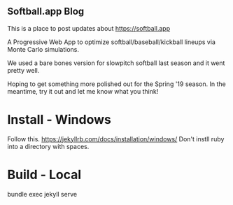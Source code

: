 ## Softball.app Blog

This is a place to post updates about https://softball.app

A Progressive Web App to optimize softball/baseball/kickball lineups via Monte Carlo simulations.

We used a bare bones version for slowpitch softball last season and it went pretty well.

Hoping to get something more polished out for the Spring '19 season. In the meantime, try it out and let me know what you think!

# Install - Windows

Follow this. https://jekyllrb.com/docs/installation/windows/
Don't instll ruby into a directory with spaces.

# Build - Local

bundle exec jekyll serve
